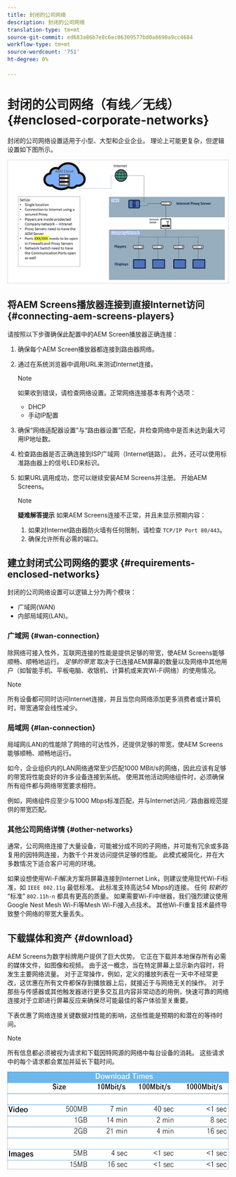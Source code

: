 ```yaml
---
title: 封闭的公司网络
description: 封闭的公司网络
translation-type: tm+mt
source-git-commit: ed683a86b7e8c6ec06309577bd0a8690a9cc4684
workflow-type: tm+mt
source-wordcount: '751'
ht-degree: 0%

---
```



# 封闭的公司网络（有线／无线） {#enclosed-corporate-networks}

封闭的公司网络设置适用于小型、大型和企业企业。 理论上可能更复杂，但逻辑设置如下图所示。

![](/help/using/assets/enclosed-network-1.png)


## 将AEM Screens播放器连接到直接Internet访问 {#connecting-aem-screens-players}

请按照以下步骤确保此配置中的AEM Screen播放器正确连接：

1. 确保每个AEM Screen播放器都连接到路由器网络。
1. 通过在系统浏览器中调用URL来测试Internet连接。

   >[!NOTE]
   >如果收到错误，请检查网络设置。正常网络连接基本有两个选项：
   >* DHCP
   >* 手动IP配置


1. 确保“网络适配器设置”与“路由器设置”匹配，并检查网络中是否未达到最大可用IP地址数。

1. 检查路由器是否正确连接到ISP广域网（Internet链路）。 此外，还可以使用标准路由器上的信号LED来标识。
1. 如果URL调用成功，您可以继续安装AEM Screens并注册。 开始AEM Screens。

   >[!NOTE]
   >**疑难解答提示**
   >如果AEM Screens连接不正常，并且未显示预期内容：
   >
   >1. 如果对Internet路由器防火墙有任何限制，请检查 `TCP/IP Port 80/443`。
   >1. 确保允许所有必需的端口。


## 建立封闭式公司网络的要求 {#requirements-enclosed-networks}

封闭的公司网络设置可以逻辑上分为两个模块：

* 广域网(WAN)
* 内部局域网(LAN)。

### 广域网 {#wan-connection}

除网络可接入性外，互联网连接的性能是提供足够的带宽，使AEM Screens能够顺畅、顺畅地运行。
*足够的带宽* 取决于已连接AEM屏幕的数量以及网络中其他用户（如智能手机、平板电脑、收银机、计算机或来宾Wi-Fi网络）的使用情况。

>[!NOTE]
>所有设备都可同时访问Internet连接，并且当您向网络添加更多消费者或计算机时，带宽通常会线性减少。

### 局域网 {#lan-connection}

局域网(LAN)的性能除了网络的可达性外，还提供足够的带宽，使AEM Screens能够顺畅、顺畅地运行。

如今，企业组织内的LAN网络通常至少匹配1000 MBit/s的网络，因此应该有足够的带宽将性能良好的许多设备连接到系统。 使用其他活动网络组件时，必须确保所有组件都与网络带宽要求相符。

例如，网络组件应至少与1000 Mbps标准匹配，并与Internet访问／路由器规范提供的带宽匹配。

### 其他公司网络详情 {#other-networks}

通常，公司网络连接了大量设备，可能被分成不同的子网络，并可能有冗余或多路复用的因特网连接，为数千个并发访问提供足够的性能。
此模式被简化，并在大多数情况下适合客户可用的环境。

如果设想使用Wi-Fi解决方案将屏幕连接到Internet Link，则建议使用现代Wi-Fi标准，如 `IEEE 802.11g` 最低标准。 此标准支持高达54 Mbps的连接。 任何 *较新的* “标准” `802.11h-n` 都具有更高的质量。 如果需要Wi-Fi中继器，我们强烈建议使用Google Nest Mesh Wi-Fi等Mesh Wi-Fi接入点技术。
其他Wi-Fi重复技术最终导致整个网络的带宽大量丢失。

## 下载媒体和资产 {#download}

AEM Screens为数字标牌用户提供了巨大优势。 它正在下载并本地保存所有必需的媒体文件，如图像和视频。 由于这一概念，当在特定屏幕上显示新内容时，将发生主要网络流量。
对于正常操作，例如，定义的播放列表在一天中不经常更改，这优惠在所有文件都保存到播放器上后，就接近于与网络无关的操作。 对于那些与传感器或其他触发器进行更多交互且内容非常动态的用例，快速可靠的网络连接对于立即进行屏幕反应来确保尽可能最佳的客户体验至关重要。

下表优惠了网络连接关键数据对性能的影响，这些性能是预期的和潜在的等待时间。

>[!NOTE]
>所有信息都必须被视为请求和下载因特网源的网络中每台设备的消耗。 这些请求中的每个请求都会累加并延长下载时间。

![](/help/using/assets/enclosed-network-download.png)